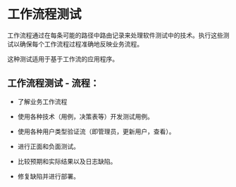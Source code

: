 # 工作流程测试

工作流程通过在每条可能的路径中路由记录来处理软件测试中的技术。执行这些测试以确保每个工作流程过程准确地反映业务流程。

这种测试适用于基于工作流的应用程序。

## 工作流程测试 - 流程：

* 了解业务工作流程

* 使用各种技术（用例，决策表等）开发测试用例。

* 使用各种用户类型验证流（即管理员，更新用户，查看）。

* 进行正面和负面测试。

* 比较预期和实际结果以及日志缺陷。

* 修复缺陷并进行部署。

